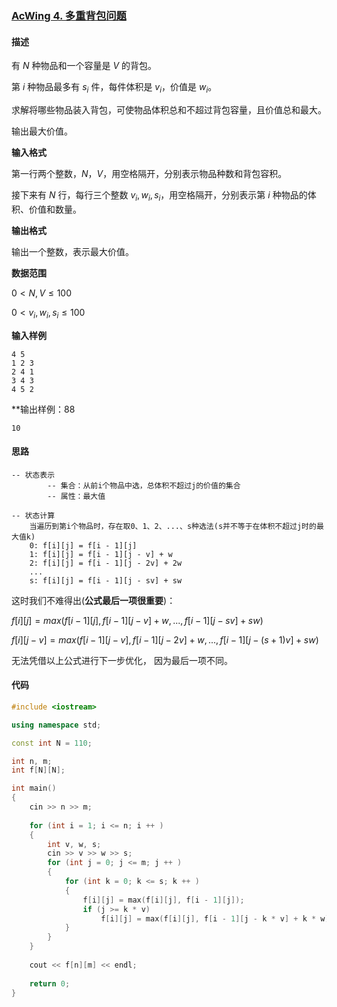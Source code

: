 ### [AcWing 4. 多重背包问题](https://www.acwing.com/problem/content/4/)

#### 描述

有 $N$ 种物品和一个容量是 $V$ 的背包。

第 $i$ 种物品最多有 $s_i$ 件，每件体积是 $v_i$，价值是 $w_i$。

求解将哪些物品装入背包，可使物品体积总和不超过背包容量，且价值总和最大。

输出最大价值。

**输入格式**

第一行两个整数，$N，V$，用空格隔开，分别表示物品种数和背包容积。

接下来有 $N$ 行，每行三个整数 $v_i,w_i,s_i$，用空格隔开，分别表示第 $i$ 种物品的体积、价值和数量。

**输出格式**

输出一个整数，表示最大价值。

**数据范围**

$0<N,V≤100$

$0<v_i,w_i,s_i≤100$

**输入样例**

```
4 5
1 2 3
2 4 1
3 4 3
4 5 2
```

**输出样例：88

```
10
```

#### 思路

    -- 状态表示
            -- 集合：从前i个物品中选，总体积不超过j的价值的集合
            -- 属性：最大值

    -- 状态计算
	    当遍历到第i个物品时，存在取0、1、2、...、s种选法(s并不等于在体积不超过j时的最大值k)
		0: f[i][j] = f[i - 1][j]
		1: f[i][j] = f[i - 1][j - v] + w
		2: f[i][j] = f[i - 1][j - 2v] + 2w
		...
		s: f[i][j] = f[i - 1][j - sv] + sw

这时我们不难得出(**公式最后一项很重要**)：

$f[i][j] = max(f[i - 1][j], f[i - 1][j - v] + w, ... , f[i - 1][j - sv] + sw)$

$f[i][j - v] = max(f[i - 1][j - v], f[i - 1][j - 2v] + w, ... , f[i - 1][j - (s + 1)v] + sw)$

无法凭借以上公式进行下一步优化， 因为最后一项不同。


#### 代码

```c++
#include <iostream>

using namespace std;

const int N = 110;

int n, m;
int f[N][N];

int main()
{
    cin >> n >> m;
    
    for (int i = 1; i <= n; i ++ )
    {
        int v, w, s;
        cin >> v >> w >> s;
        for (int j = 0; j <= m; j ++ )
        {
            for (int k = 0; k <= s; k ++ )
            {
                f[i][j] = max(f[i][j], f[i - 1][j]);
                if (j >= k * v)
                    f[i][j] = max(f[i][j], f[i - 1][j - k * v] + k * w);
            }
        }
    }
    
    cout << f[n][m] << endl;
    
    return 0;
}
```